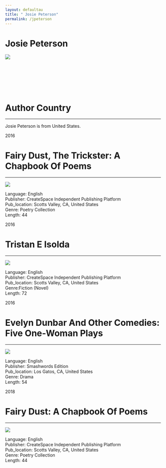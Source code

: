 ```yaml
---
layout: defaultau
title: " Josie Peterson"
permalink: /jpeterson
---
```

<div class="content">
    <h1>Josie Peterson</h1>
    <div class="quote">
        <div><img src="https://www.bocaslitfest.com/wp-content/uploads/2021/02/Michael-Cozier.jpg" class="logo"></div>
    </div>
    <div class="timeline">
        <div style="padding-bottom:100px;"></div>
        <div class="block">
            <div class="date right"><p class="right"> </p></div>
            <div class="dot"></div>
            <div class="left first">
                <h1>Author Country</h1><hr>
            <p> Josie Peterson is from United States.</p>
            </div>
        </div>
        <div class="block">
            <div class="date left"><p class="left">2016</p></div>
            <div class="dot"></div>
            <div class="right">
                <h1>Fairy Dust, The Trickster: A Chapbook Of Poems</h1><hr>
                <p><img src="https://images-na.ssl-images-amazon.com/images/I/41SzpJK4UuL._SX331_BO1,204,203,200_.jpg"></p>
 			<p> Language: English <br/>
                Publisher: CreateSpace Independent Publishing Platform <br/>
                Pub_location: Scotts Valley, CA, United States <br/>
                Genre: Poetry Collection <br/>
                Length: 44 <br/>                </p>
            </div>
        </div>
        <div class="block">
            <div class="date right"><p class="right">2016</p></div>
            <div class="dot"></div>
            <div class="left">
                <h1>Tristan E Isolda</h1><hr>
                <p><img src="https://images-na.ssl-images-amazon.com/images/I/31L-mn1vdxL._SX331_BO1,204,203,200_.jpg"></p>
               <p> Language: English <br/>
                Publisher: CreateSpace Independent Publishing Platform <br/>
                Pub_location: Scotts Valley, CA, United States <br/>
                Genre:Fiction (Novel) <br/>
                Length: 72 <br/>                </p>
               </div>
       		   </div>
        <div class="block">
            <div class="date left"><p class="left">2016</p></div>
            <div class="dot"></div>
            <div class="right">
                <h1>Evelyn Dunbar And Other Comedies: Five One-Woman Plays</h1><hr>
                <p><img src="https://images-na.ssl-images-amazon.com/images/I/51JgaT32FRL._SX331_BO1,204,203,200_.jpg"></p>
               <p> Language: English <br/>
                Publisher: Smashwords Edition <br/>
                Pub_location: Los Gatos, CA, United States <br/>
                Genre: Drama <br/>
                Length: 54 <br/>                </p>
            </div>
        </div>
          <div class="block">
            <div class="date right"><p class="right">2018</p></div>
            <div class="dot"></div>
            <div class="left">
                <h1>Fairy Dust: A Chapbook Of Poems</h1><hr>
                <p><img src="https://images-na.ssl-images-amazon.com/images/I/41SzpJK4UuL._SX331_BO1,204,203,200_.jpg"></p>
               <p> Language: English <br/>
                Publisher: CreateSpace Independent Publishing Platform <br/>
                Pub_location: Scotts Valley, CA, United States <br/>
                Genre: Poetry Collection <br/>
                Length: 44 <br/>                </p>
               </div>
       		   </div>  